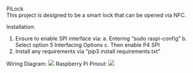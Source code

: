 PiLock	
This project is designed to be a smart lock that can be opened via NFC.

Installation:
1.	Ensure to enable SPI interface via:
a.	Entering “sudo raspi-config”
b.	Select option 5 Interfacing Options
c.	Then enable P4 SPI
2.	Install any requirements via “pip3 install requirements.txt”

Wiring Diagram:
![]( https://i.imgur.com/529UkLd.png)
Raspberry Pi Pinout:
![](https://i.imgur.com/CmKckYw.png)
